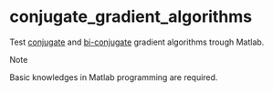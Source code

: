# conjugate_gradient_algorithms
Test [conjugate](https://en.wikipedia.org/wiki/Conjugate_gradient_method) and [bi-conjugate](https://en.wikipedia.org/wiki/Biconjugate_gradient_method) gradient algorithms trough Matlab.

> [!NOTE]
> Basic knowledges in Matlab programming are required.
